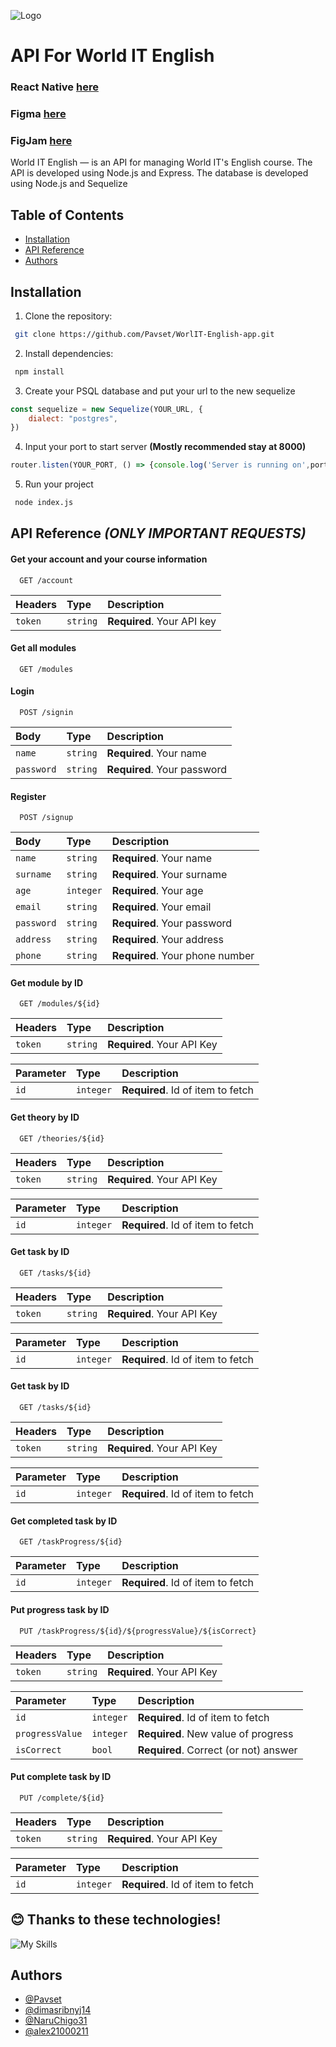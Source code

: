 
![Logo](https://i.ibb.co/Xtm0zTf/Frame-113.png)


# API For World IT English
### React Native [here](https://github.com/Pavset/WorlIT-English-app-ReactNative)
### Figma [here](https://www.figma.com/design/aEzanbPToElnEwYgmRPONp/Untitled?node-id=132-582&t=XtuugYN4TjwqLilr-1)
### FigJam [here](https://www.figma.com/board/ErOJZwu5ySTPJHghzrkTz3/Untitled?node-id=0-1&t=vJpjBLJrGrVonNJ9-1)
World IT English — is an API for managing World IT's English course. The API is developed using Node.js and Express. The database is developed using Node.js and Sequelize 

## Table of Contents
- [Installation](#installation)
- [API Reference](#api-reference-only-important-requests)
- [Authors](#authors)
## Installation
1. Clone the repository:
```bash
 git clone https://github.com/Pavset/WorlIT-English-app.git
```

2. Install dependencies:
```bash
 npm install
```
    
3. Create your PSQL database and put your url to the new sequelize

```js
const sequelize = new Sequelize(YOUR_URL, {
    dialect: "postgres",
})
```

4. Input your port to start server **(Mostly recommended stay at 8000)**

```js
router.listen(YOUR_PORT, () => {console.log('Server is running on',port)})
```

5. Run your project

```bash
 node index.js
```

## API Reference ***(ONLY IMPORTANT REQUESTS)***

#### Get your account and your course information

```http
  GET /account
```

| Headers | Type     | Description                |
| :-------- | :------- | :------------------------- |
| `token` | `string` | **Required**. Your API key |

#### Get all modules

```http
  GET /modules
```

#### Login

```http
  POST /signin
```
| Body | Type     | Description                |
| :-------- | :------- | :------------------------- |
| `name` | `string` | **Required**. Your name |
| `password` | `string` | **Required**. Your password |

#### Register

```http
  POST /signup
```
| Body | Type     | Description                |
| :-------- | :------- | :------------------------- |
| `name` | `string` | **Required**. Your name |
| `surname` | `string` | **Required**. Your surname |
| `age` | `integer` | **Required**. Your age |
| `email` | `string` | **Required**. Your email |
| `password` | `string` | **Required**. Your password |
| `address` | `string` | **Required**. Your address |
| `phone` | `string` | **Required**. Your phone number |

#### Get module by ID

```http
  GET /modules/${id}
```

| Headers | Type     | Description                |
| :-------- | :------- | :------------------------- |
| `token` | `string` | **Required**. Your API Key |

| Parameter | Type     | Description                |
| :-------- | :------- | :------------------------- |
| `id` | `integer` | **Required**. Id of item to fetch |

#### Get theory by ID

```http
  GET /theories/${id}
```

| Headers | Type     | Description                |
| :-------- | :------- | :------------------------- |
| `token` | `string` | **Required**. Your API Key |

| Parameter | Type     | Description                |
| :-------- | :------- | :------------------------- |
| `id` | `integer` | **Required**. Id of item to fetch |

#### Get task by ID

```http
  GET /tasks/${id}
```

| Headers | Type     | Description                |
| :-------- | :------- | :------------------------- |
| `token` | `string` | **Required**. Your API Key |

| Parameter | Type     | Description                |
| :-------- | :------- | :------------------------- |
| `id` | `integer` | **Required**. Id of item to fetch |

#### Get task by ID

```http
  GET /tasks/${id}
```

| Headers | Type     | Description                |
| :-------- | :------- | :------------------------- |
| `token` | `string` | **Required**. Your API Key |

| Parameter | Type     | Description                |
| :-------- | :------- | :------------------------- |
| `id` | `integer` | **Required**. Id of item to fetch |

#### Get completed task by ID

```http
  GET /taskProgress/${id}
```

| Parameter | Type     | Description                |
| :-------- | :------- | :------------------------- |
| `id` | `integer` | **Required**. Id of item to fetch |

#### Put progress task by ID

```http
  PUT /taskProgress/${id}/${progressValue}/${isCorrect}
```

| Headers | Type     | Description                |
| :-------- | :------- | :------------------------- |
| `token` | `string` | **Required**. Your API Key |


| Parameter | Type     | Description                |
| :-------- | :------- | :------------------------- |
| `id` | `integer` | **Required**. Id of item to fetch |
| `progressValue` | `integer` | **Required**. New value of progress |
| `isCorrect` | `bool` | **Required**. Correct (or not) answer |

#### Put complete task by ID

```http
  PUT /complete/${id}
```

| Headers | Type     | Description                |
| :-------- | :------- | :------------------------- |
| `token` | `string` | **Required**. Your API Key |


| Parameter | Type     | Description                |
| :-------- | :------- | :------------------------- |
| `id` | `integer` | **Required**. Id of item to fetch |


## 😊 Thanks to these technologies!
![My Skills](https://skillicons.dev/icons?i=js,react,sequelize,ts,figma,androidstudio,postgres,express,npm,github,git)


## Authors
- [@Pavset](https://github.com/Pavset)
- [@dimasribnyj14](https://www.github.com/dimasribnyj14)
- [@NaruChigo31](https://github.com/NaruChigo31)
- [@alex21000211](https://github.com/alex21000211)
